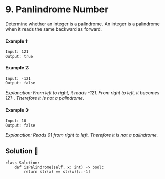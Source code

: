 # 9. Panlindrome Number
Determine whether an integer is a palindrome. An integer is a palindrome when it reads the same backward as forward.

#### Example 1:
```
Input: 121
Output: true
```
#### Example 2:
```
Input: -121
Output: false
```
*Explanation: From left to right, it reads -121. From right to left, it becomes 121-. Therefore it is not a palindrome.*

#### Example 3:
```
Input: 10
Output: false
```
*Explanation: Reads 01 from right to left. Therefore it is not a palindrome.*

## Solution :dart:
```
class Solution:
    def isPalindrome(self, x: int) -> bool:
        return str(x) == str(x)[::-1]
```
